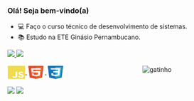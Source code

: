 ### Olá! Seja bem-vindo(a)

- 💻 Faço o curso técnico de desenvolvimento de sistemas.
- 📚 Estudo na ETE Ginásio Pernambucano.
 <div> 
   <a href="https://github.com/rafaballerini"> 
   <img height="180em" src="https://github-readme-stats.vercel.app/api?username=raissabispo&show_icons=true&theme=dracula&include_all_commits=true&count_private=true"/> 
   <img height="180em" src="https://github-readme-stats.vercel.app/api/top-langs/?username=raissabispo&layout=compact&langs_count=16&theme=dracula"/> 
 </div>

<div style="display: inline_block"><br>
  <img align="center" alt="Raissa-Js" height="30" width="40" src="https://raw.githubusercontent.com/devicons/devicon/master/icons/javascript/javascript-plain.svg">
  <img align="center" alt="Raissa-HTML" height="30" width="40" src="https://raw.githubusercontent.com/devicons/devicon/master/icons/html5/html5-original.svg">
  <img align="center" alt="Raissa-CSS" height="30" width="40" src="https://raw.githubusercontent.com/devicons/devicon/master/icons/css3/css3-original.svg">
  <img align="right"  width="200"  alt="gatinho" src="https://i.pinimg.com/originals/c6/f1/3b/c6f13b01a53d7152d7f235838efe5a09.gif">
</div>
<br>
<div> 
  <a href="https://instagram.com/raissa_vit011" target="_blank"><img src="https://img.shields.io/badge/-Instagram-%23E4405F?style=for-the-badge&logo=instagram&logoColor=white" target="_blank"></a>
  <a href = "mailto:raissavit59@gmail.com"><img src="https://img.shields.io/badge/-Gmail-%23333?style=for-the-badge&logo=gmail&logoColor=white" target="_blank"></a>
 
 

 
</div>



